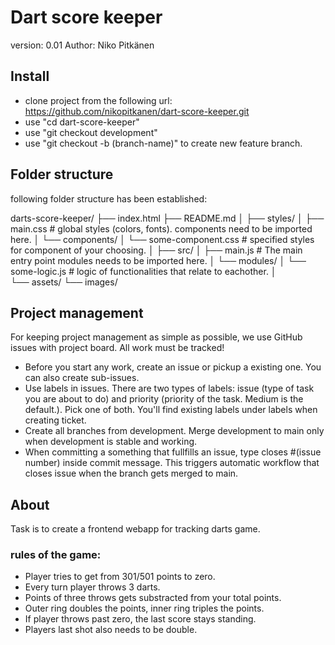 # Dart score keeper

version: 0.01
Author: Niko Pitkänen

## Install

- clone project from the following url: https://github.com/nikopitkanen/dart-score-keeper.git
- use "cd dart-score-keeper"
- use "git checkout development" 
- use "git checkout -b (branch-name)" to create new feature branch. 

## Folder structure

following folder structure has been established:

darts-score-keeper/
├── index.html
├── README.md
│
├── styles/
│   ├── main.css                        # global styles (colors, fonts). components need to be imported here.
│   └── components/
│       └── some-component.css          # specified styles for component of your choosing.
│
├── src/
│   ├── main.js                         # The main entry point modules needs to be imported here.
│   └── modules/
│       └── some-logic.js               # logic of functionalities that relate to eachother. 
│    
└── assets/
    └── images/

## Project management

For keeping project management as simple as possible, we use GitHub issues with project board. All work must be tracked!
- Before you start any work, create an issue or pickup a existing one. You can also create sub-issues.
- Use labels in issues. There are two types of labels: issue (type of task you are about to do) and priority (priority of the task. Medium is the default.). Pick one of both. You'll find existing labels under labels when creating ticket.
- Create all branches from development. Merge development to main only when development is stable and working.
- When committing a something that fullfills an issue, type closes #(issue number) inside commit message. This triggers automatic workflow that closes issue when the branch gets merged to main.

## About

Task is to create a frontend webapp for tracking darts game.

### rules of the game:

- Player tries to get from 301/501 points to zero.
- Every turn player throws 3 darts.
- Points of three throws gets substracted from your total points.
- Outer ring doubles the points, inner ring triples the points.
- If player throws past zero, the last score stays standing.
- Players last shot also needs to be double. 

